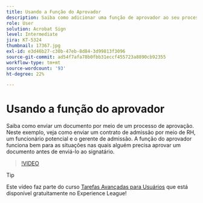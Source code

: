 ```yaml
---
title: Usando a Função do Aprovador
description: Saiba como adicionar uma função de aprovador ao seu processo de aprovação de contrato
role: User
solution: Acrobat Sign
level: Intermediate
jira: KT-5324
thumbnail: 17367.jpg
exl-id: e3d46b27-c30b-47eb-8d84-3d99813f3096
source-git-commit: ad54f7afa78b0fbb31eccf455723a8890cb92355
workflow-type: tm+mt
source-wordcount: '93'
ht-degree: 22%

---
```


# Usando a função do aprovador

Saiba como enviar um documento por meio de um processo de aprovação. Neste exemplo, veja como enviar um contrato de admissão por meio de RH, um funcionário potencial e o gerente de admissão. A função do aprovador funciona bem para as situações nas quais alguém precisa aprovar um documento antes de enviá-lo ao signatário.

>[!VIDEO](https://video.tv.adobe.com/v/343854?quality=12&learn=on&hidetitle=true)

>[!TIP]
>
>Este vídeo faz parte do curso [Tarefas Avançadas para Usuários](https://experienceleague.adobe.com/?recommended=Sign-U-1-2020.3) que está disponível gratuitamente no Experience League!


